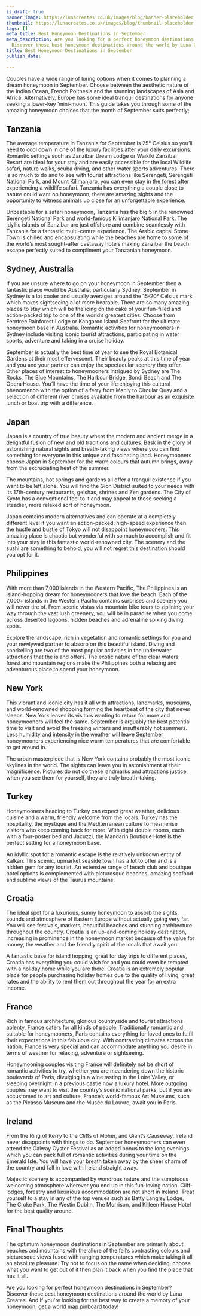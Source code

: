 ```yaml
---
is_draft: true
banner_image: https://lunacreates.co.uk/images/blog/banner-placeholder.jpg
thumbnail: https://lunacreates.co.uk/images/blog/thumbnail-placeholder.jpg
tags: []
meta_title: Best Honeymoon Destinations in September
meta_description: Are you looking for a perfect honeymoon destinations in September?
  Discover these best honeymoon destinations around the world by Luna Creates.
title: Best Honeymoon Destinations in September
publish_date: 

---
```

Couples have a wide range of luring options when it comes to planning a dream honeymoon in September. Choose between the aesthetic nature of the Indian Ocean, French Poltnesia and the stunning landscapes of Asia and Africa. Alternatively, Europe has some ideal tranquil destinations for anyone seeking a lower-key ‘mini-moon’. This guide takes you through some of the amazing honeymoon choices that the month of September suits perfectly;

## Tanzania

The average temperature in Tanzania for September is 25° Celsius so you’ll need to cool down in one of the luxury facilities after your daily excursions. Romantic settings such as Zanzibar Dream Lodge or Waikiki Zanzibar Resort are ideal for your stay and are easily accessible for the local Wildlife safari, nature walks, scuba diving, and other water sports adventures. There is so much to do and to see with tourist attractions like Serengeti, Serengeti National Park, and Mount Kilimanjaro, you can even stay in the forest after experiencing a wildlife safari. Tanzania has everything a couple close to nature could want on honeymoon, there are amazing sights and the opportunity to witness animals up close for an unforgettable experience.

Unbeatable for a safari honeymoon, Tanzania has the big 5 in the renowned Serengeti National Park and world-famous Kilimanjaro National Park. The idyllic islands of Zanzibar are just offshore and combine seamlessly with Tanzania for a fantastic multi-centre experience. The Arabic capital Stone Town is chilled and encapsulating while the beaches are home to some of the world’s most sought-after castaway hotels making Zanzibar the beach escape perfectly suited to compliment your Tanzanian honeymoon.

## Sydney, Australia

If you are unsure where to go on your honeymoon in September then a fantastic place would be Australia, particularly Sydney. September in Sydney is a lot cooler and usually averages around the 15-20° Celsius mark which makes sightseeing a lot more bearable. There are so many amazing places to stay which will be the icing on the cake of your fun-filled and action-packed trip to one of the world’s greatest cities. Choose from Ferntree Rainforest Lodge or Kangaroo Island Seafront for the ultimate honeymoon base in Australia. Romantic activities for honeymooners in Sydney include visiting iconic tourist attractions, participating in water sports, adventure and taking in a cruise holiday.

September is actually the best time of year to see the Royal Botanical Gardens at their most effervescent. Their beauty peaks at this time of year and you and your partner can enjoy the spectacular scenery they offer. Other places of interest to honeymooners intrigued by Sydney are The Rocks, The Blue Mountains, The Harbour Bridge, Bondi Beach and The Opera House. You’ll have the time of your life enjoying this cultural phenomenon with the option of a ferry from Manly to Circular Quay and a selection of different river cruises available from the harbour as an exquisite lunch or boat trip with a difference.

## Japan

Japan is a country of true beauty where the modern and ancient merge in a delightful fusion of new and old traditions and cultures. Bask in the glory of astonishing natural sights and breath-taking views where you can find something for everyone in this unique and fascinating land. Honeymooners choose Japan in September for the warm colours that autumn brings, away from the excruciating heat of the summer.

The mountains, hot springs and gardens all offer a tranquil existence if you want to be left alone. You will find the Gion District suited to your needs with its 17th-century restaurants, geishas, shrines and Zen gardens. The City of Kyoto has a conventional feel to it and may appeal to those seeking a steadier, more relaxed sort of honeymoon.

Japan contains modern alternatives and can operate at a completely different level if you want an action-packed, high-speed experience then the hustle and bustle of Tokyo will not disappoint honeymooners. This amazing place is chaotic but wonderful with so much to accomplish and fit into your stay in this fantastic world-renowned city. The scenery and the sushi are something to behold, you will not regret this destination should you opt for it.

## Philippines

With more than 7,000 islands in the Western Pacific, The Philippines is an island-hopping dream for honeymooners that love the beach. Each of the 7,000+ islands in the Western Pacific contains surprises and scenery you will never tire of. From scenic vistas via mountain bike tours to ziplining your way through the vast lush greenery, you will be in paradise when you come across deserted lagoons, hidden beaches and adrenaline spiking diving spots.

Explore the landscape, rich in vegetation and romantic settings for you and your newlywed partner to absorb on this beautiful island. Diving and snorkelling are two of the most popular activities in the underwater attractions that the island offers. The exotic nature of the clear waters, forest and mountain regions make the Philippines both a relaxing and adventurous place to spend your honeymoon.

## New York

This vibrant and iconic city has it all with attractions, landmarks, museums, and world-renowned shopping forming the heartbeat of the city that never sleeps. New York leaves its visitors wanting to return for more and honeymooners will feel the same. September is arguably the best potential time to visit and avoid the freezing winters and insufferably hot summers. Less humidity and intensity in the weather will leave September honeymooners experiencing nice warm temperatures that are comfortable to get around in.

The urban masterpiece that is New York contains probably the most iconic skylines in the world. The sights can leave you in astonishment at their magnificence. Pictures do not do these landmarks and attractions justice, when you see them for yourself, they are truly breath-taking.

## Turkey

Honeymooners heading to Turkey can expect great weather, delicious cuisine and a warm, friendly welcome from the locals. Turkey has the hospitality, the mystique and the Mediterranean culture to mesmerise visitors who keep coming back for more. With eight double rooms, each with a four-poster bed and Jacuzzi, the Mandarin Boutique Hotel is the perfect setting for a honeymoon base.

An idyllic spot for a romantic escape is the relatively unknown entity of Kalkan. This scenic, upmarket seaside town has a lot to offer and is a hidden gem for any tourist. An extensive range of beach club and boutique hotel options is complemented with picturesque beaches, amazing seafood and sublime views of the Taurus mountains.

## Croatia

The ideal spot for a luxurious, sunny honeymoon to absorb the sights, sounds and atmosphere of Eastern Europe without actually going very far. You will see festivals, markets, beautiful beaches and stunning architecture throughout the country. Croatia is an up-and-coming holiday destination, increasing in prominence in the honeymoon market because of the value for money, the weather and the friendly spirit of the locals that await you.

A fantastic base for island hopping, great for day trips to different places, Croatia has everything you could wish for and you could even be tempted with a holiday home while you are there. Croatia is an extremely popular place for people purchasing holiday homes due to the quality of living, great rates and the ability to rent them out throughout the year for an extra income.

## France

Rich in famous architecture, glorious countryside and tourist attractions aplenty, France caters for all kinds of people. Traditionally romantic and suitable for honeymooners, Paris contains everything for loved ones to fulfil their expectations in this fabulous city. With contrasting climates across the nation, France is very special and can accommodate anything you desire in terms of weather for relaxing, adventure or sightseeing.

Honeymooning couples visiting France will definitely not be short of romantic activities to try, whether you are meandering down the historic boulevards of Paris, divulging in a wine tasting in the Loire Valley, or sleeping overnight in a previous castle now a luxury hotel. More outgoing couples may want to visit the country’s scenic national parks, but if you are accustomed to art and culture, France’s world-famous Art Museums, such as the Picasso Museum and the Musée du Louvre, await you in Paris.

## Ireland

From the Ring of Kerry to the Cliffs of Moher, and Giant’s Causeway, Ireland never disappoints with things to do. September honeymooners can even attend the Galway Oyster Festival as an added bonus to the long evenings which you can pack full of romantic activities during your time on the Emerald Isle. You will have your breath taken away by the sheer charm of the country and fall in love with Ireland straight away.

Majestic scenery is accompanied by wondrous nature and the sumptuous welcoming atmosphere wherever you end up in this fun-loving nation. Cliff-lodges, forestry and luxurious accommodation are not short in Ireland. Treat yourself to a stay in any of the top venues such as Batty Langley Lodge, The Croke Park, The Westin Dublin, The Morrison, and Killeen House Hotel for the best quality around.

## Final Thoughts

The optimum honeymoon destinations in September are primarily about beaches and mountains with the allure of the fall’s contrasting colours and picturesque views fused with ranging temperatures which make taking it all an absolute pleasure. Try not to focus on the name when deciding, choose what you want to get out of it then plan it back when you find the place that has it all.

Are you looking for perfect honeymoon destinations in September? Discover these best honeymoon destinations around the world by Luna Creates. And If you're looking for the best way to create a memory of your honeymoon, get a [world map pinboard](https://lunacreates.co.uk/) today!